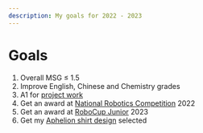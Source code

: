 ```yaml
---
description: My goals for 2022 - 2023
---
```


# Goals

1. Overall MSG ≤ 1.5
2. Improve English, Chinese and Chemistry grades
3. A1 for [project work](broken-reference)
4. Get an award at [National Robotics Competition](../cca/sections.md#lego) 2022
5. Get an award at [RoboCup Junior](../cca/sections.md#robocup) 2023
6. Get my [Aphelion shirt design](../student-initiated-learning/graphic-design.md#consortium-t-shirts) selected

